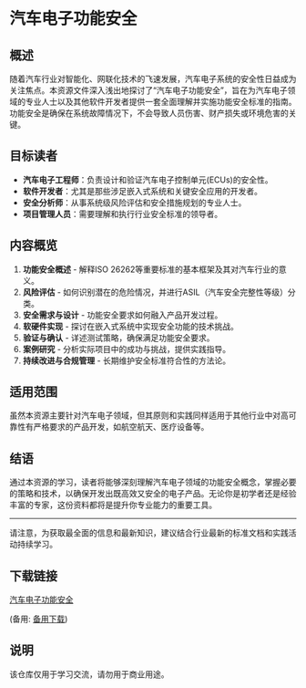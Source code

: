 # 汽车电子功能安全

## 概述

随着汽车行业对智能化、网联化技术的飞速发展，汽车电子系统的安全性日益成为关注焦点。本资源文件深入浅出地探讨了“汽车电子功能安全”，旨在为汽车电子领域的专业人士以及其他软件开发者提供一套全面理解并实施功能安全标准的指南。功能安全是确保在系统故障情况下，不会导致人员伤害、财产损失或环境危害的关键。

## 目标读者

- **汽车电子工程师**：负责设计和验证汽车电子控制单元(ECUs)的安全性。
- **软件开发者**：尤其是那些涉足嵌入式系统和关键安全应用的开发者。
- **安全分析师**：从事系统级风险评估和安全措施规划的专业人士。
- **项目管理人员**：需要理解和执行行业安全标准的领导者。

## 内容概览

1. **功能安全概述** - 解释ISO 26262等重要标准的基本框架及其对汽车行业的意义。
2. **风险评估** - 如何识别潜在的危险情况，并进行ASIL（汽车安全完整性等级）分类。
3. **安全需求与设计** - 功能安全要求如何融入产品开发过程。
4. **软硬件实现** - 探讨在嵌入式系统中实现安全功能的技术挑战。
5. **验证与确认** - 详述测试策略，确保满足功能安全要求。
6. **案例研究** - 分析实际项目中的成功与挑战，提供实践指导。
7. **持续改进与合规管理** - 长期维护安全标准符合性的方法论。

## 适用范围

虽然本资源主要针对汽车电子领域，但其原则和实践同样适用于其他行业中对高可靠性有严格要求的产品开发，如航空航天、医疗设备等。

## 结语

通过本资源的学习，读者将能够深刻理解汽车电子领域的功能安全概念，掌握必要的策略和技术，以确保开发出既高效又安全的电子产品。无论你是初学者还是经验丰富的专家，这份资料都将是提升你专业能力的重要工具。

---

请注意，为获取最全面的信息和最新知识，建议结合行业最新的标准文档和实践活动持续学习。

## 下载链接
[汽车电子功能安全](https://pan.quark.cn/s/fa185b5ae265) 

(备用: [备用下载](https://pan.baidu.com/s/1KMf6n-eajI_6MA48Howm3g?pwd=1234))

## 说明

该仓库仅用于学习交流，请勿用于商业用途。
